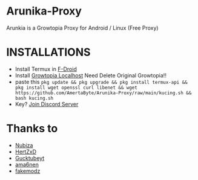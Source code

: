 # Arunika-Proxy 
Arunkia is a Growtopia Proxy for Android / Linux (Free Proxy)

# INSTALLATIONS 
* Install Termux in [F-Droid](https://f-droid.org/packages/com.termux/) 
* Install [Growtopia Localhost](https://www.mediafire.com/file/rff9fklgzumagf0/gt_local_4.31.apk/file) Need Delete Original Growtopia!!
* paste this `pkg update && pkg upgrade && pkg install termux-api && pkg install wget openssl curl libenet && wget  https://github.com/AmertaByte/Arunika-Proxy/raw/main/kucing.sh && bash kucing.sh`
* Key? [Join Discord Server](https://discord.gg/hC7HPpHTRT)

# Thanks to
* [Nubiza](https://github.com/nubiza)
* [HertZxD](https://github.com/HertZxD)
* [Gucktubeyt](https://github.com/gucktubeyt)
* [ama6nen](https://github.com/ama6nen)
* [fakemodz](https://github.com/fakemodz)

